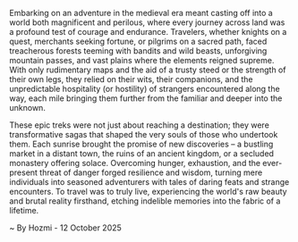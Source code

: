 
Embarking on an adventure in the medieval era meant casting off into a world both magnificent and perilous, where every journey across land was a profound test of courage and endurance. Travelers, whether knights on a quest, merchants seeking fortune, or pilgrims on a sacred path, faced treacherous forests teeming with bandits and wild beasts, unforgiving mountain passes, and vast plains where the elements reigned supreme. With only rudimentary maps and the aid of a trusty steed or the strength of their own legs, they relied on their wits, their companions, and the unpredictable hospitality (or hostility) of strangers encountered along the way, each mile bringing them further from the familiar and deeper into the unknown.

These epic treks were not just about reaching a destination; they were transformative sagas that shaped the very souls of those who undertook them. Each sunrise brought the promise of new discoveries – a bustling market in a distant town, the ruins of an ancient kingdom, or a secluded monastery offering solace. Overcoming hunger, exhaustion, and the ever-present threat of danger forged resilience and wisdom, turning mere individuals into seasoned adventurers with tales of daring feats and strange encounters. To travel was to truly live, experiencing the world's raw beauty and brutal reality firsthand, etching indelible memories into the fabric of a lifetime.

~ By Hozmi - 12 October 2025
